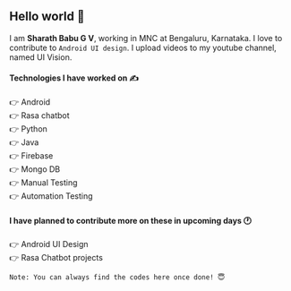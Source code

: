 ## Hello world 👋
I am <b>Sharath Babu G V</b>, working in MNC at Bengaluru, Karnataka. I love to contribute to `Android UI design`. I upload videos to my youtube channel, named UI Vision.


#### Technologies I have worked on ✍️
👉 Android<br/>
👉 Rasa chatbot<br/>
👉 Python<br/>
👉 Java<br/>
👉 Firebase<br/>
👉 Mongo DB<br/>
👉 Manual Testing<br/>
👉 Automation Testing<br/>

#### I have planned to contribute more on these in upcoming days 🕐
👉 Android UI Design<br/>
👉 Rasa Chatbot projects<br/>

`Note: You can always find the codes here once done! 😇`

<!--
**sharathbabugv/sharathbabugv** is a ✨ _special_ ✨ repository because its `README.md` (this file) appears on your GitHub profile.
<p float="left">
  <img src="https://cdn4.iconfinder.com/data/icons/google-i-o-2016/512/google_firebase-2-512.png" width="36" />
  <img src="https://i.imgur.com/G4eM3yv.png" width="24" /> 
  <img src="https://image.flaticon.com/icons/svg/888/888839.svg" width="32" />
</p>

Here are some ideas to get you started:

- 🔭 I’m currently working on ...
- 🌱 I’m currently learning ...
- 👯 I’m looking to collaborate on ...
- 🤔 I’m looking for help with ...
- 💬 Ask me about ...
- 📫 How to reach me: ...
- 😄 Pronouns: ...
- ⚡ Fun fact: ...
-->
